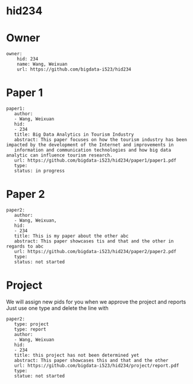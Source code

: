 # hid234
# Owner

```
owner:
    hid: 234
    name: Wang, Weixuan
    url: https://github.com/bigdata-i523/hid234
```

# Paper 1

```
paper1:
   author: 
   - Wang, Weixuan
   hid:
   - 234
   title: Big Data Analytics in Tourism Industry
   abstract: This paper focuses on how the tourism industry has been impacted by the development of the Internet and improvements in
   information and communication technologies and how big data analytic can influence tourism research. 
   url: https://github.com/bigdata-i523/hid234/paper1/paper1.pdf
   type:
   status: in progress
```
   
# Paper 2

```
paper2:
   author: 
   - Wang, Weixuan,
   hid:
   - 234
   title: This is my paper about the other abc
   abstract: This paper showcases tis and that and the other in regards to abc
   url: https://github.com/bigdata-i523/hid234/paper2/paper2.pdf   
   type:
   status: not started
```

# Project 

We will assign new pids for you when we approve the project and reports   
Just use one type and delete the line with 

```
paper2:
   type: project
   type: report
   author: 
   - Wang, Weixuan
   hid:
   - 234
   title: this project has not been determined yet
   abstract: This paper showcases this and that and the other 
   url: https://github.com/bigdata-i523/hid234/project/report.pdf
   type:
   statue: not started
```
   

